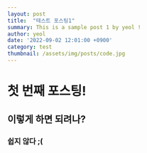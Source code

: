 ```yaml
---
layout: post
title:  "테스트 포스팅1"
summary: This is a sample post 1 by yeol !
author: yeol
date: '2022-09-02 12:01:00 +0900'
category: test
thumbnail: /assets/img/posts/code.jpg
---
```


# 첫 번째 포스팅!

## 이렇게 하면 되려나?

### 쉽지 않다 ;(
